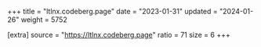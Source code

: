 +++
title = "ltlnx.codeberg.page"
date = "2023-01-31"
updated = "2024-01-26"
weight = 5752

[extra]
source = "https://ltlnx.codeberg.page"
ratio = 71
size = 6
+++
